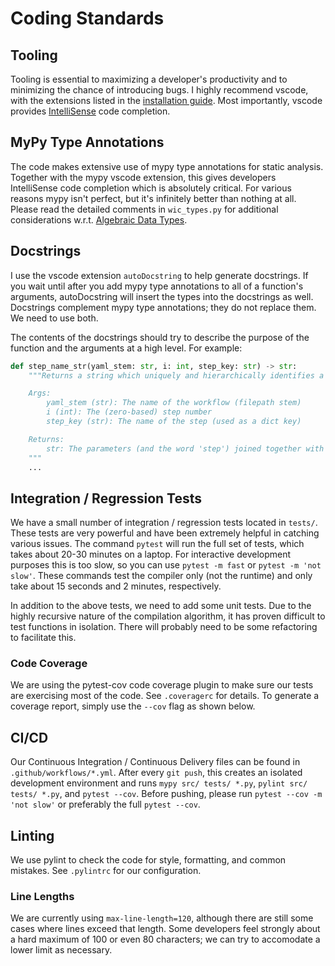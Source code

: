 # Coding Standards

## Tooling

Tooling is essential to maximizing a developer's productivity and to minimizing the chance of introducing bugs. I highly recommend vscode, with the extensions listed in the [installation guide](../installguide.md#intellisense-code-completion). Most importantly, vscode provides [IntelliSense](https://code.visualstudio.com/docs/editor/intellisense) code completion.

## MyPy Type Annotations

The code makes extensive use of mypy type annotations for static analysis. Together with the mypy vscode extension, this gives developers IntelliSense code completion which is absolutely critical. For various reasons mypy isn't perfect, but it's infinitely better than nothing at all. Please read the detailed comments in `wic_types.py` for additional considerations w.r.t. [Algebraic Data Types](https://en.wikipedia.org/wiki/Algebraic_data_type).

## Docstrings

I use the vscode extension `autoDocstring` to help generate docstrings. If you wait until after you add mypy type annotations to all of a function's arguments, autoDocstring will insert the types into the docstrings as well. Docstrings complement mypy type annotations; they do not replace them. We need to use both.

The contents of the docstrings should try to describe the purpose of the function and the arguments at a high level. For example:

```python
def step_name_str(yaml_stem: str, i: int, step_key: str) -> str:
    """Returns a string which uniquely and hierarchically identifies a step in a workflow

    Args:
        yaml_stem (str): The name of the workflow (filepath stem)
        i (int): The (zero-based) step number
        step_key (str): The name of the step (used as a dict key)

    Returns:
        str: The parameters (and the word 'step') joined together with double underscores
    """
    ...
```

## Integration / Regression Tests

We have a small number of integration / regression tests located in `tests/`. These tests are very powerful and have been extremely helpful in catching various issues. The command `pytest` will run the full set of tests, which takes about 20-30 minutes on a laptop. For interactive development purposes this is too slow, so you can use `pytest -m fast` or `pytest -m 'not slow'`. These commands test the compiler only (not the runtime) and only take about 15 seconds and 2 minutes, respectively.

In addition to the above tests, we need to add some unit tests. Due to the highly recursive nature of the compilation algorithm, it has proven difficult to test functions in isolation. There will probably need to be some refactoring to facilitate this.

### Code Coverage

We are using the pytest-cov code coverage plugin to make sure our tests are exercising most of the code. See `.coveragerc` for details. To generate a coverage report, simply use the `--cov` flag as shown below.

## CI/CD

Our Continuous Integration / Continuous Delivery files can be found in `.github/workflows/*.yml`. After every `git push`, this creates an isolated development environment and runs `mypy src/ tests/ *.py`, `pylint src/ tests/ *.py`, and `pytest --cov`. Before pushing, please run `pytest --cov -m 'not slow'` or preferably the full `pytest --cov`.

## Linting

We use pylint to check the code for style, formatting, and common mistakes. See `.pylintrc` for our configuration.

### Line Lengths

We are currently using `max-line-length=120`, although there are still some cases where lines exceed that length. Some developers feel strongly about a hard maximum of 100 or even 80 characters; we can try to accomodate a lower limit as necessary.
